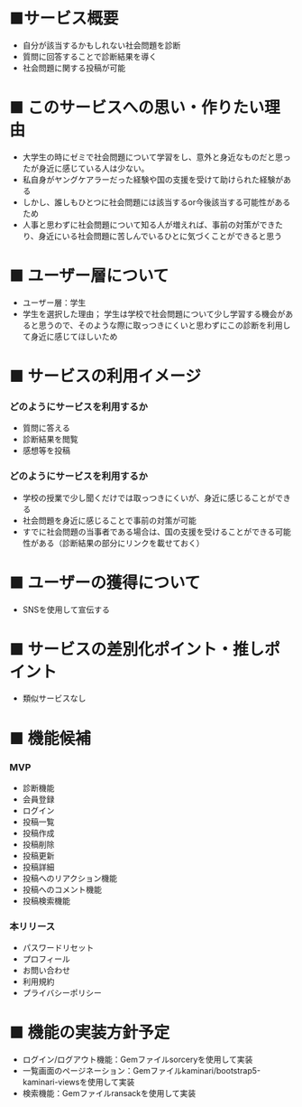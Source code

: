 # ■サービス概要
* 自分が該当するかもしれない社会問題を診断
* 質問に回答することで診断結果を導く
* 社会問題に関する投稿が可能

# ■ このサービスへの思い・作りたい理由
* 大学生の時にゼミで社会問題について学習をし、意外と身近なものだと思ったが身近に感じている人は少ない。
* 私自身がヤングケアラーだった経験や国の支援を受けて助けられた経験がある
* しかし、誰しもひとつに社会問題には該当するor今後該当する可能性があるため
* 人事と思わずに社会問題について知る人が増えれば、事前の対策ができたり、身近にいる社会問題に苦しんでいるひとに気づくことができると思う

# ■ ユーザー層について
* ユーザー層：学生
* 学生を選択した理由；
学生は学校で社会問題について少し学習する機会があると思うので、そのような際に取っつきにくいと思わずにこの診断を利用して身近に感じてほしいため

# ■ サービスの利用イメージ
### どのようにサービスを利用するか
* 質問に答える
* 診断結果を閲覧
* 感想等を投稿
### どのようにサービスを利用するか
* 学校の授業で少し聞くだけでは取っつきにくいが、身近に感じることができる
* 社会問題を身近に感じることで事前の対策が可能
* すでに社会問題の当事者である場合は、国の支援を受けることができる可能性がある（診断結果の部分にリンクを載せておく）

# ■ ユーザーの獲得について
* SNSを使用して宣伝する

# ■ サービスの差別化ポイント・推しポイント
* 類似サービスなし

# ■ 機能候補
### MVP
* 診断機能
* 会員登録
* ログイン
* 投稿一覧
* 投稿作成
* 投稿削除
* 投稿更新
* 投稿詳細
* 投稿へのリアクション機能
* 投稿へのコメント機能
* 投稿検索機能

### 本リリース
* パスワードリセット
* プロフィール
* お問い合わせ
* 利用規約
* プライバシーポリシー

# ■ 機能の実装方針予定
* ログイン/ログアウト機能：Gemファイルsorceryを使用して実装
* 一覧画面のページネーション：Gemファイルkaminari/bootstrap5-kaminari-viewsを使用して実装
* 検索機能：Gemファイルransackを使用して実装
